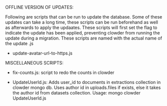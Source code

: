 OFFLINE VERSION OF UPDATES:

Following are scripts that can be run to update the database. Some of these updates can
take a long time, these scripts can be run beforehand as well as afterwards to apply
the updaates. These scripts will first set the flag to indicate the update has been
applied, preventing clowder from running the update during a migration. These scripts
are named with the actual name of the update .js

- update-avatar-url-to-https.js


MISCELLANEOUS SCRIPTS:

- fix-counts.js: script to redo the counts in clowder

- UpdateUserId.js: Adds user_id to documents in extractions collection in clowder mongo db. Uses author id in uploads.files if exists, else it takes the author id from datasets collection. Usage: mongo clowder UpdateUserId.js

